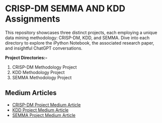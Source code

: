 # CRISP-DM SEMMA AND KDD Assignments

This repository showcases three distinct projects, each employing a unique data mining methodology: CRISP-DM, KDD, and SEMMA. Dive into each directory to explore the iPython Notebook, the associated research paper, and insightful ChatGPT conversations.

**Project Directories:-**
1. CRISP-DM Methodology Project
2. KDD Methodology Project
3. SEMMA Methodology Project


## Medium Articles
* [CRISP-DM Project Medium Article](https://medium.com/@omkarnagarkar55/predictive-modeling-for-diabetes-diagnosis-an-application-of-crisp-dm-methodology-4bddc0bdb224)
* [KDD Project Medium Article](https://medium.com/@omkarnagarkar55/harnessing-the-power-of-kdd-a-comprehensive-study-on-stroke-risk-identification-through-predictive-36e9ee66d961)
* [SEMMA Project Medium Article](https://medium.com/@omkarnagarkar55/crystalline-insights-applying-semma-methodology-for-predictive-modeling-of-water-potability-with-97d489b49781)
